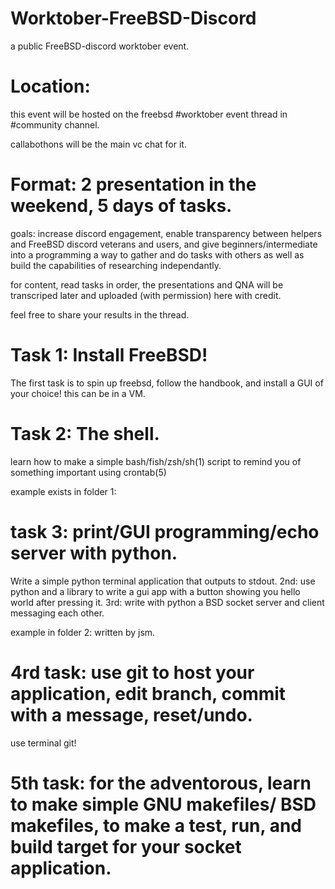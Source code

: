 # Worktober-FreeBSD-Discord
a public FreeBSD-discord worktober event.

# Location:
this event will be hosted on the freebsd #worktober event thread in #community channel.

callabothons will be the main vc chat for it.

# Format: 2 presentation in the weekend, 5 days of tasks.

goals: increase discord engagement, enable transparency between helpers and FreeBSD discord veterans and users, and give beginners/intermediate into a programming a way to gather and do tasks with others as well as build the capabilities of researching independantly.

for content, read tasks in order, the presentations and QNA will be transcriped later and uploaded (with permission) here with credit.


feel free to share your results in the thread.

# Task 1: Install FreeBSD!

The first task is to spin up freebsd, follow the handbook, and install a GUI of your choice!
this can be in a VM.


# Task 2: The shell.
learn how to make a simple bash/fish/zsh/sh(1) script to remind you of something important using crontab(5)

example exists in folder 1:

# task 3: print/GUI programming/echo server with python.
Write a simple python terminal application that outputs to stdout.
2nd: use python and a library to write a gui app with a button showing you hello world after pressing it.
3rd: write with python a BSD socket server and client messaging each other.

example in folder 2: written by jsm.


# 4rd task: use git to host your application, edit branch, commit with a message, reset/undo.

use terminal git!


# 5th task: for the adventorous, learn to make simple GNU makefiles/ BSD makefiles, to make a test, run, and build target for your socket application.

